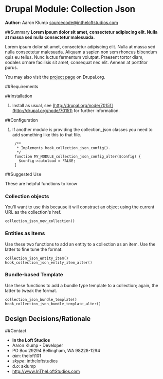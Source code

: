 # Drupal Module: Collection Json
**Author:** Aaron Klump  <sourcecode@intheloftstudios.com>

##Summary
**Lorem ipsum dolor sit amet, consectetur adipiscing elit. Nulla at massa sed nulla consectetur malesuada.**

Lorem ipsum dolor sit amet, consectetur adipiscing elit. Nulla at massa sed nulla consectetur malesuada. Aliquam a sapien non sem rhoncus bibendum quis eu tellus. Nunc luctus fermentum volutpat. Praesent tortor diam, sodales ornare facilisis sit amet, consequat nec elit. Aenean at porttitor purus.

You may also visit the [project page](http://www.drupal.org/project/collection_json) on Drupal.org.

##Requirements

##Installation
1. Install as usual, see [http://drupal.org/node/70151](http://drupal.org/node/70151) for further information.

##Configuration
1. If another module is providing the collection_json classes you need to add something like this to that file.

        /**
         * Implements hook_collection_json_config().
         */
        function MY_MODULE_collection_json_config_alter($config) {
          $config->autoload = FALSE;
        }

##Suggested Use

These are helpful functions to know

### Collection objects
You'll want to use this because it will construct an object using the current URL as the collection's href.

    collection_json_new_collection()

### Entities as Items
Use these two functions to add an entity to a collection as an item.  Use the latter to fine tune the format.

    collection_json_entity_item()
    hook_collection_json_entity_item_alter()

### Bundle-based Template
Use these functions to add a bundle type template to a collection; again, the latter to tweak the format.

    collection_json_bundle_template()
    hook_collection_json_bundle_template_alter()

## Design Decisions/Rationale

##Contact
* **In the Loft Studios**
* Aaron Klump - Developer
* PO Box 29294 Bellingham, WA 98228-1294
* _aim_: theloft101
* _skype_: intheloftstudios
* _d.o_: aklump
* <http://www.InTheLoftStudios.com>